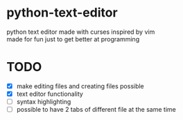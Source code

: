 # python-text-editor
python text editor made with curses inspired by vim  
made for fun just to get better at programming

# TODO  
- [x] make editing files and creating files possible
- [x] text editor functionality
- [ ] syntax highlighting
- [ ] possible to have 2 tabs of different file at the same time
